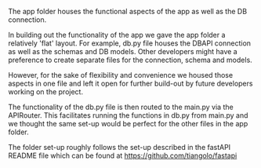 The app folder houses the functional aspects of the app as well as the DB connection.

In building out the functionality of the app we gave the app folder a relatively 'flat' layout. For example, db.py file houses the DBAPI connection as well as the schemas and DB models. Other developers might have a preference to create separate files for the connection, schema and models.

However, for the sake of flexibility and convenience we housed those aspects in one file and left it open for further build-out by future developers working on the project.

The functionality of the db.py file is then routed to the main.py via the APIRouter. This facilitates running the functions in db.py from main.py and we thought the same set-up would be perfect for the other files in the app folder.

The folder set-up roughly follows the set-up described in the fastAPI README file which can be found at https://github.com/tiangolo/fastapi